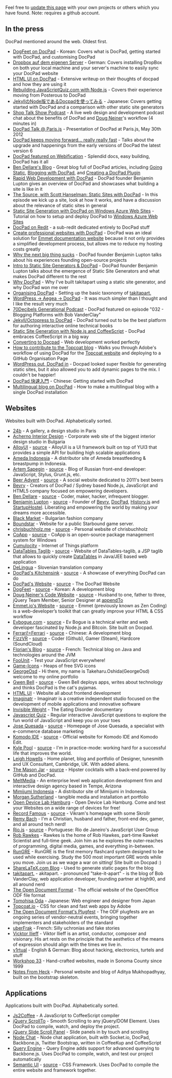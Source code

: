 Feel free to [update this page](https://github.com/docpad/documentation/edit/master/community/showcase.html.md) with your own projects or others which you have found. Note: requires a github account.


## In the press

DocPad mentioned around the web. Oldest first.

- [DogFeet on DocPad](http://dogfeet.github.com/articles/2011/docpad.html) - Korean: Covers what is DocPad, getting started with DocPad, and customising DocPad
- [Dropbox auf dem eigenen Server](http://maxhaesslein.de/blog/1329055694) - German: Covers installing DropBox on both your local machine and your server's machine to easily sync your DocPad website
- [HTML UI on DocPad](http://htmlui.com/blog/2011-08-01-site-templates-with-static-html-nodejs.html) - Extensive writeup on their thoughts of docpad and how they are using it
- [Rebuilding JavaScriptQuiz.com with Node.js](http://www.aaron-powell.com/javascript/rebuilding-javascript-quiz-in-nodejs) - Covers their experience moving from Posterous to DocPad
- [JekyllのNode版であるDocpadを使ってみる](http://tomohisaoda.com/posts/2012/using_docpad.html) - Japanese: Covers getting started with DocPad and a comparison with other static site generators
- [Shop Talk Show Podcast](http://shoptalkshow.com/episodes/010-with-doug-neiner/) - A live web design and development podcast chat about the benefits of DocPad and [Doug Neiner](http://code.dougneiner.com)'s workflow (4 minutes in)
- [DocPad Talk @ Paris.js](http://djebbz.github.com/docpad-paris-js/) - Presentation of DocPad at Paris.js, May 30th 2012
- [DocPad keeps moving forward... really really fast](http://ferrari.github.com/blog/2012-07-22-docpad-keep-forward.html) - Talks about the upgrade and happenings from the early versions of DocPad the latest version 6
- [DocPad featured on Webification](http://webification.com/create-awesome-websites-intuitively-docpad) - Splendid docs, easy building, DocPad has it all
- [Ben Dellare's Blog](http://www.delarre.net) - Great blog full of DocPad articles, including [Going Static](http://www.delarre.net/posts/going-static.html), [Blogging with DocPad](http://www.delarre.net/posts/blogging-with-docpad.html), and [Creating a DocPad Plugin](http://www.delarre.net/posts/creating-a-docpad-plugin.html)
- [Rapid Web Development with DocPad](https://vimeo.com/53755097) - DocPad founder Benjamin Lupton gives an overview of DocPad and showcases what building a site is like in it
- [The Source, with Scott Hanselman: Static Sites with DocPad](http://tekpub.com/shows/the_source/3) - In this episode we kick up a site, look at how it works, and have a discussion about the relevance of static sites in general
- [Static Site Generation with DocPad on Windows Azure Web Sites](http://blog.ntotten.com/2013/01/11/static-site-generation-with-docpad-on-windows-azure-web-sites/) - Tutorial on how to setup and deploy DocPad to [Windows Azure Web Sites](http://www.windowsazure.com/en-us/home/scenarios/web-sites/)
- [DocPad on Redit](http://www.reddit.com/r/docpad/) - a sub-redit dedicated entirely to DocPad stuff
- [Create professional websites with DocPad](http://emmet.io/blog/docpad/) - DocPad was an ideal solution for [Emmet documentation website](http://docs.emmet.io) because it not only provides a simplified development process, but allows me to reduce my hosting costs greatly
- [Why the next big thing sucks](https://www.youtube.com/watch?v=nt4Gt6-T8N0) - DocPad founder Benjamin Lupton talks about his experiences founding open-source projects
- [Intro to Static Site Generators & DocPad](https://www.youtube.com/watch?v=Zu1uhI0uT2o) - DocPad founder Benjamin Lupton talks about the emergence of Static Site Generators and what makes DocPad different to the rest
- [Why DocPad](http://takitapart.com/posts/why-docpad/) - Why I've built takitapart using a static site generator, and why DocPad won me over
- [Organising DocPad](http://takitapart.com/posts/organizing-docpad/) - Setting up the basic taxonomy of [takitapart.](http://takitapart.com)
- [WordPress → Aegea → DocPad](http://blog.sapegin.me/all/docpad) - It was much simpler than I thought and I like the result very much
- [70Decibels Generational Podcast](http://www.70decibels.com/generational/2013/4/27/032-blogging-platforms-with-bob-vanderclay.html) - DocPad featured on episode "032 - Blogging Platforms with Bob VanderClay"
- [Jekyll/Octopress to DocPad](http://blog.scriptybooks.com/from-jekyll-octopress-to-docpad/) - DocPad turned out to be the best platform for authoring interactive online technical books
- [Static Site Generation with Node.js and CoffeeScript](http://www.coffeescriptlove.com/2013/05/static-site-generation-with-nodejs-and.html) - DocPad embraces CoffeeScript in a big way
- [Converting to Docpad](http://fulljamesnet.herokuapp.com/articles/converting-to-docpad) - Web development worked perfectly
- [How to contribute to the Topcoat blog](http://vimeo.com/68060525) - Walks you through Adobe's workflow of using DocPad for the [Topcoat website](http://topcoat.io) and deploying to a GitHub Organisation Page
- [WordPress out, DocPad in](http://joefleming.net/posts/wordpress-out-docpad-in/) - Docpad looked super flexible for generating static sites, but it also allowed you to add dynamic pages to the mix. I couldn't be happier!
- [DocPad 快速入門](http://blog.faq-book.com/?p=7281) - Chinese: Getting started with DocPad
- [Multilingual blog on DocPad](http://blog.sapegin.me/all/multilingual-docpad) - How to make a multilingual blog with a single DocPad installation


## Websites

Websites built with DocPad. Alphabetically sorted.

- [24b](http://www.24b.is) - A gallery, a design studio in Paris
- [Acherno Interior Design](http://acherno.com) - Corporate web site of the biggest interior design studio in Bulgaria
- [AlloyUI](http://alloyui.com) - [source](https://github.com/liferay/alloyui.com) - AlloyUI is a UI framework built on top of YUI3 that provides a simple API for building high scalable applications
- [Ameda Indonesia](http://ameda.co.id) - A distributor site of Ameda breastfeeding & breastpump in Indonesia.
- [Artem Sapegin](http://blog.sapegin.me) - [source](https://github.com/sapegin/blog.sapegin.me) - Blog of Russian front-end developer: JavaScript, Stylus, Grunt.js, etc.
- [Beer Advent](http://beeradvent.com) - [source](https://github.com/mattmcmanus/beeradvent.docpad) - A social website dedicated to 2011's best beers
- [Bevry](http://bevry.me) - Creators of DocPad / Sydney based Node.js, JavaScript and HTML5 company focused on empowering developers.
- [Ben Dellare](http://www.delarre.net) - [source](https://github.com/benjamind/delarre.docpad) - Coder, maker, hacker, infrequent blogger.
- [Benjamin Lupton](http://balupton.com) - [source](https://github.com/balupton/balupton.docpad) - Founder of [Bevry](http://bevry.me), [DocPad](http://docpad.org), [History.js](http://historyjs.net) and [StartupHostel](http://startuphostel.org). Liberating and empowering the world by making your dreams more accessible.
- [Black Market](http://blackmarket.bg) - Bulgarian fashion company
- [Boundstar](http://boundstar.com) - Website for a public Starbound game server.
- [chrisbuchholz.me](http://chrisbuchholz.me) - [source](https://github.com/ChrisBuchholz/chrisbuchholz.github.com) - Personal website of chrisbuchholz
- [CoApp](http://coapp.org) - [source](https://github.com/coapp/coapp.org) - CoApp is an open-source package management system for Windows
- [Cumulocity](https://cumulocity.com) - Internet of Things platform
- [DataTables Taglib](http://tduchateau.github.com/DataTables-taglib/) - [source](https://github.com/tduchateau/DataTables-taglib/tree/gh-pages) - Website of DataTables-taglib, a JSP taglib that allows to quickly create [DataTables](http://datatables.net) in Java/JEE based web application
- [DeLingua](http://www.delingua.si) - Slovenian translation company
- [DocPad's Kitchensink](http://docpad-kitchensink.herokuapp.com) - [source](https://github.com/bevry/kitchensink.docpad) - A showcase of everything DocPad can do
- [DocPad's Website](http://docpad.org) - [source](https://github.com/bevry/docpad-website) - The DocPad Website
- [DogFeet](http://dogfeet.github.com) - [source](https://github.com/dogfeet/dogfeet.docpad) - Korean: A development blog
- [Doug Neiner's Code Website](http://code.dougneiner.com) - [source](https://github.com/dcneiner/dougneiner.docpad) - Husband to one, father to three, jQuery Team Member, Senior Designer at [appendTo](http://appendto.com)
- [Emmet.io's Website](http://emmet.io) - [source](https://github.com/emmetio/emmet-docs/) - Emmet (previously known as Zen Coding) is a web-developer’s toolkit that can greatly improve your HTML & CSS workflow
- [Evbogue.com](http://docpad.evbogue.com) - [source](https://github.com/evbogue/docpad.evbogue.com) - Ev Bogue is a technical writer and web developer fascinated by Node.js and Bitcoin. Site built on Docpad.
- [Ferrari!=Ferrari](http://ferrari.github.com) - [source](https://github.com/Ferrari/ferrari.docpad) - Chinese: A development blog
- [FizzVR](http://fizzvr.github.io/) - [source](https://github.com/fizzvr/vr-web) - Coder (Github), Gamer (Steam), Hardcore (SoundCloud)
- [Florian's Blog](http://blog.boulay.eu) - [source](https://github.com/fboulay/website) - French: Technical blog on Java and technologies around the JVM
- [FooUnit](http://foounit.org) - Test your JavaScript everywhere!
- [Game-Icons](http://game-icons.net) - Heaps of free SVG icons
- [GeorgeOsd](http://george-osd-site.cloudfoundry.com)	- Hi there, my name is Takeharu.Oshida(GeorgeOsd)
welcome to my online portfolio
- [Gwen Bell](http://gwenbell.com) - [source](https://github.com/gwenbell/docpad.gwenbell.com) - Gwen Bell deploys apps, writes about technology and thinks DocPad is the cat's pyjamas.
- [HTML UI](http://htmlui.com/index.html) - Website all about frontend development
- [Imaginatr](http://www.imaginatr.com) - Imaginatr is a creative independent studio focused on the development of mobile applications and innovative software
- [Invisible Weight](http://invisibleweight.com) - The Eating Disorder documentary
- [Javascript Quiz](http://javascriptquiz.com) - Regular interactive JavaScript questions to explore the fun world of JavaScript and keep you on your toes
- [Jose Quesada](http://josequesada.com) - [source](https://github.com/quesada/josequesada.docpad) - Homepage of Jose Quesada, a specialist with e-commerce database marketing
- [Komodo IDE](http://komodoide.com) - [source](https://github.com/Komodo/komodo-website) - Official website for Komodo IDE and Komodo Edit.
- [Kyle Pool](http://kylpo.com) - [source](https://github.com/kylpo/kylpo.com) - I'm in practice-mode: working hard for a successful life that improves the world.
- [Leigh Howells](http://leighhowells.com) - Home planet, blog and portfolio of Designer, tunesmith and UX Consultant, Cambridge, UK.  With added aliens. 
- [The Mason Jar](http://www.the-mason-jar.com) - [source](https://github.com/the-mason-jar/www-the-mason-jar) - Hipster cocktails with a back-end powered by GitHub and DocPad.
- [MeltMedia](http://meltmedia.com) - An enterprise level web application development firm and interactive design agency based in Tempe, Arizona
- [Mimijumi Indonesia](http://mimijumi.co.id) - A distributor site of Mimijumi in Indonesia.
- [Morgan Sutherland](http://msutherl.net) - tangible media and installation art portfolio
- [Open Device Lab Hamburg](http://hamburg.opendevicelab.de) - Open Device Lab Hamburg. Come and test your Websites on a wide range of devices for free!
- [Record Famous](http://recordfamous.com) - [source](https://github.com/recordfamous/recordfamous.com) - Vikram's homepage with some Skrollr
- [Remy Bach](http://remy.bach.me.uk) - I'm a Christian, husband and father, front-end dev, gamer, and all around tech nerd!
- [Rio.js](http://www.riojs.org) - [source](https://github.com/zenorocha/riojs-website/) - Portuguese: Rio de Janeiro's JavaScript User Group
- [Rob Rawkes](http://rawkes.com) - Rawkes is the home of Rob Hawkes, part-time Rawket Scientist and full-time geek. Join him as he explores the outer-reaches of programming, digital media, games, and everything in-between.
- [RunGRE](http://rungre.com) - RunGRE is the first memory flashcard system designed to be used while exercising. Study the 500 most important GRE words while you move. Join us as we wage a war on sitting! Site built on Docpad :)
- [ShareLaTeX.com Blog](https://www.sharelatex.com/blog/) - Used to generate static pages for the blog
- [takitapart.](http://takitapart.com) - akitapart. - pronounced "take-it-apart" - is the blog of Bob VanderClay, web application developer, founding partner at high90, and all around nerd
- [The Open Document Format](http://www.opendocumentformat.org) - The official website of the OpenOffice ODF file format
- [Tomohisa Oda](http://tomohisaoda.com) - Japanese: Web engineer and designer from Japan
- [Topcoat.io](http://topcoat.io) - CSS for clean and fast web apps by Adobe
- [The Open Document Format's Plugfest](http://www.odfplugfest.org) - The ODF plugfests are an ongoing series of vendor-neutral events, bringing together implementers and stakeholders of the standard
- [uberFrak](http://uberfrak.com) - French: Silly uchronias and fake stories
- [Vicktor Ilieff](http://www.viktorilieff.com) - Viktor Ilieff is an artist, conductor, composer and visionary. His art rests on the principle that the aesthetics of the means of expression should align with the times we live in.
- [v1rtual](http://v1rtual.net) - English & German: Blog about hacking, electronics, turtels and stuff
- [Workshop 33](http://www.workshop33.com) - Hand-crafted websites, made in Sonoma County since 1999
- [Notes From Heck](http://adityamukho.com) - Personal website and blog of Aditya Mukhopadhyay, built on the bootstrap skeleton.


## Applications

Applications built with DocPad. Alphabetically sorted.

- [Js2Coffee](https://github.com/rstacruz/js2coffee) - A JavaScript to CoffeeScript compiler
- [jQuery ScrollTo](http://balupton.github.io/jquery-scrollto/) - Smooth Scrolling to any jQuery/DOM Element. Uses DocPad to compile, watch, and deploy the project.
- [jQuery Slide Scroll Panel](http://bevry.github.io/jquery-slidescrollpanel/) - Slide panels in by touch and scrolling
- [Node Chat](https://github.com/balupton/nodechat.docpad) - Node chat application, built with Socket.io, DocPad, Backbone.js, Twitter Bootstrap, written in CoffeeKup and CoffeeScript
- [Query Engine](https://github.com/bevry/query-engine) - Query Engine adds support for advanced querying to Backbone.js. Uses DocPad to compile, watch, and test our project automatically
- [Semantic UI](http://semantic-ui.com) - [source](https://github.com/Semantic-Org/Semantic-UI) - CSS Framework. Uses DocPad to compile the entire website and framework together.

